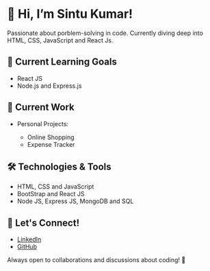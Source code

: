 <h1>👋 Hi, I’m Sintu Kumar!</h1>
<p>Passionate about porblem-solving in code. Currently diving deep into HTML, CSS, JavaScript and React Js.</p>
<h2>🚀 Current Learning Goals</h2>
<ul>
 <li>React JS</li>
<li>Node.js and Express.js</li>
</ul>
<h2>💼 Current Work</h2>
<ul><li>Personal Projects:</li>
<ul>
 <li>Online Shopping</li>
 <li>Expense Tracker</li>
</ul></ul>
<h2>🛠️ Technologies & Tools</h2>
<ul>
 <li>HTML, CSS and JavaScript</li>
 <li>BootStrap and React JS</li>
 <li>Node JS, Express JS, MongoDB and SQL</li>
</ul>
<h2>🌱 Let's Connect!</h2>
<ul>
 <li><a href="https://www.linkedin.com/in/sintu-kumar-8916b5224" target="_blank">LinkedIn</a></li>
 <li><a href="https://github.com/sintu1kumar" target="_blank">GitHub</a></li>
</ul>
<p>Always open to collaborations and discussions about coding! 💬</p>
